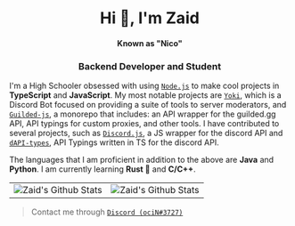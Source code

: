 <h1 align="center">Hi 👋, I'm Zaid</h1> 
<h4 align="center">Known as "Nico"</h5>
<h3 align="center">Backend Developer and Student</h3>

I'm a High Schooler obsessed with using [`Node.js`] to make cool projects in **TypeScript** and **JavaScript**. My most notable projects are [`Yoki`], which is a Discord Bot focused on providing a suite of tools to server moderators, and [`Guilded-js`], a monorepo that includes: an API wrapper for the guilded.gg API, API typings for custom proxies, and other tools. I have contributed to several projects, such as [`Discord.js`], a JS wrapper for the discord API and [`dAPI-types`], API Typings written in TS for the discord API.

The languages that I am proficient in addition to the above are **Java** and **Python**. I am currently learning **Rust 🦀** and **C/C++**.
<table align="center">
	<tr>
			<td><img align="center" alt="Zaid's Github Stats" src="https://github-readme-stats.vercel.app/api?username=zaida04&count_private=true&show_icons=true&hide_border=true&theme=blue-green&include_all_commits=true" /></td>
			<td><img align="center" alt="Zaid's Github Stats" src="https://github-readme-stats.vercel.app/api/top-langs/?username=zaida04&theme=blue-green&hide=html,css" /></td>
		</tr>
</table>  

> Contact me through [`Discord (ociN#3727)`] 

[`Yoki`]: https://github.com/zaida04/yoki
[`Guilded-js`]: https://github.com/guildedjs/guildedjs
[`Node.js`]: https://nodejs.org/
[`Discord.js`]: https://github.com/discordjs/discord.js
[`dAPI-types`]: https://github.com/zaida04/discord-api-types

[`Discord (ociN#3727)`]: https://discord.com/users/500765481788112916
